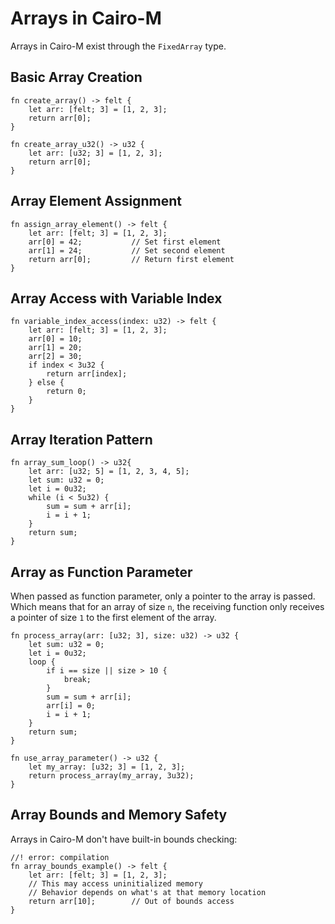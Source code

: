 # Arrays in Cairo-M

Arrays in Cairo-M exist through the `FixedArray` type.

## Basic Array Creation

```cairo-m
fn create_array() -> felt {
    let arr: [felt; 3] = [1, 2, 3];
    return arr[0];
}
```

```cairo-m
fn create_array_u32() -> u32 {
    let arr: [u32; 3] = [1, 2, 3];
    return arr[0];
}
```

## Array Element Assignment

```cairo-m
fn assign_array_element() -> felt {
    let arr: [felt; 3] = [1, 2, 3];
    arr[0] = 42;           // Set first element
    arr[1] = 24;           // Set second element
    return arr[0];         // Return first element
}
```

## Array Access with Variable Index

```cairo-m
fn variable_index_access(index: u32) -> felt {
    let arr: [felt; 3] = [1, 2, 3];
    arr[0] = 10;
    arr[1] = 20;
    arr[2] = 30;
    if index < 3u32 {
        return arr[index];
    } else {
        return 0;
    }
}
```

## Array Iteration Pattern

```cairo-m
fn array_sum_loop() -> u32{
    let arr: [u32; 5] = [1, 2, 3, 4, 5];
    let sum: u32 = 0;
    let i = 0u32;
    while (i < 5u32) {
        sum = sum + arr[i];
        i = i + 1;
    }
    return sum;
}
```

## Array as Function Parameter

When passed as function parameter, only a pointer to the array is passed. Which
means that for an array of size `n`, the receiving function only receives a
pointer of size `1` to the first element of the array.

```cairo-m
fn process_array(arr: [u32; 3], size: u32) -> u32 {
    let sum: u32 = 0;
    let i = 0u32;
    loop {
        if i == size || size > 10 {
            break;
        }
        sum = sum + arr[i];
        arr[i] = 0;
        i = i + 1;
    }
    return sum;
}

fn use_array_parameter() -> u32 {
    let my_array: [u32; 3] = [1, 2, 3];
    return process_array(my_array, 3u32);
}
```

## Array Bounds and Memory Safety

Arrays in Cairo-M don't have built-in bounds checking:

```cairo-m
//! error: compilation
fn array_bounds_example() -> felt {
    let arr: [felt; 3] = [1, 2, 3];
    // This may access uninitialized memory
    // Behavior depends on what's at that memory location
    return arr[10];        // Out of bounds access
}
```
